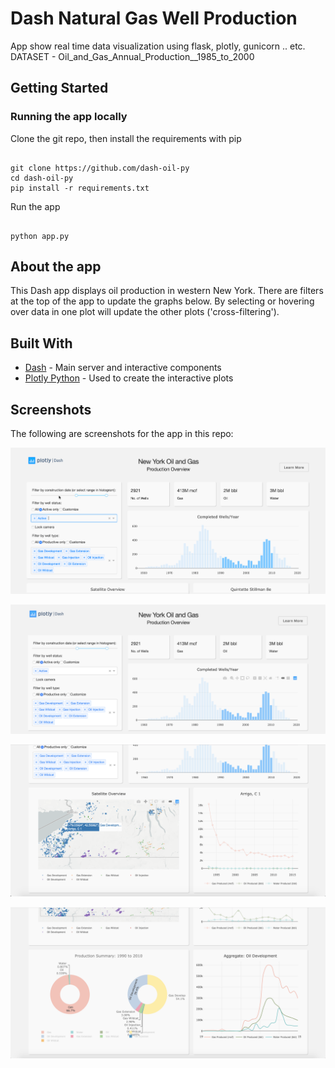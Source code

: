 # Dash Natural Gas Well Production
App show real time data visualization using flask, plotly, gunicorn .. etc. 
DATASET - Oil_and_Gas_Annual_Production__1985_to_2000
## Getting Started

### Running the app locally
Clone the git repo, then install the requirements with pip

```

git clone https://github.com/dash-oil-py
cd dash-oil-py
pip install -r requirements.txt

```

Run the app

```

python app.py

```

## About the app

This Dash app displays oil production in western New York. There are filters at the top of the app to update the graphs below. By selecting or hovering over data in one plot will update the other plots ('cross-filtering').

## Built With

- [Dash](https://dash.plot.ly/) - Main server and interactive components
- [Plotly Python](https://plot.ly/python/) - Used to create the interactive plots

## Screenshots

The following are screenshots for the app in this repo:

![animated1](screenshots/animated1.gif)

![screenshot](screenshots/screenshot1.png)

![screenshot](screenshots/screenshot2.png)

![screenshot](screenshots/screenshot3.png)
